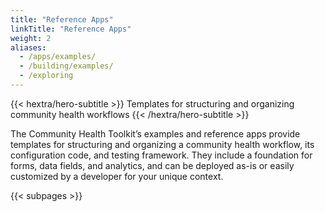 ```yaml
---
title: "Reference Apps"
linkTitle: "Reference Apps"
weight: 2
aliases:
  - /apps/examples/
  - /building/examples/
  - /exploring
---
```


{{< hextra/hero-subtitle >}}
  Templates for structuring and organizing community health workflows
{{< /hextra/hero-subtitle >}}

The Community Health Toolkit’s examples and reference apps provide templates for structuring and organizing a community health workflow, its configuration code, and testing framework. They include a foundation for forms, data fields, and analytics, and can be deployed as-is or easily customized by a developer for your unique context.

{{< subpages >}}
